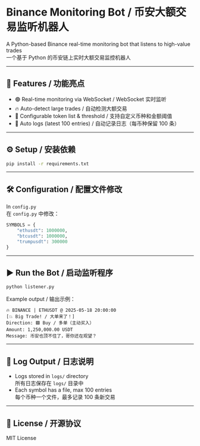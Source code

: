 # Binance Monitoring Bot / 币安大额交易监听机器人

A Python-based Binance real-time monitoring bot that listens to high-value trades  
一个基于 Python 的币安链上实时大额交易监控机器人

---

## 🚀 Features / 功能亮点

- 🟢 Real-time monitoring via WebSocket / WebSocket 实时监听  
- 🔥 Auto-detect large trades / 自动检测大额交易  
- 🧠 Configurable token list & threshold / 支持自定义币种和金额阈值  
- 🧾 Auto logs (latest 100 entries) / 自动记录日志（每币种保留 100 条）  

---

## ⚙️ Setup / 安装依赖

```bash
pip install -r requirements.txt
```

---

## 🛠️ Configuration / 配置文件修改

In `config.py`  
在 `config.py` 中修改：

```python
SYMBOLS = {
    "ethusdt": 1000000,
    "btcusdt": 1000000,
    "trumpusdt": 300000
}
```

---

## ▶️ Run the Bot / 启动监听程序

```bash
python listener.py
```

Example output / 输出示例：

```
🔥 BINANCE | ETHUSDT @ 2025-05-18 20:00:00
[💥 Big Trade! / 大单来了！]
Direction: 🟩 Buy / 多单（主动买入）
Amount: 1,250,000.00 USDT
Message: 币安也顶不住了，哥你还在观望？
```

---

## 📁 Log Output / 日志说明

- Logs stored in `logs/` directory  
  所有日志保存在 `logs/` 目录中  
- Each symbol has a file, max 100 entries  
  每个币种一个文件，最多记录 100 条新交易

---

## 📄 License / 开源协议

MIT License
